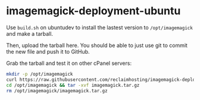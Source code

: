 # imagemagick-deployment-ubuntu

Use `build.sh` on ubuntudev to install the lastest version to `/opt/imagemagick` and make a tarball.

Then, upload the tarball here. You should be able to just use git to commit the new file and push it to GitHub.

Grab the tarball and test it on other cPanel servers:
```bash
mkdir -p /opt/imagemagick
curl https://raw.githubusercontent.com/reclaimhosting/imagemagick-deployment-ubuntu/main/imagemagick.tar.gz -o /opt/imagemagick/imagemagick.tar.gz
cd /opt/imagemagick && tar -xvf imagemagick.tar.gz
rm /opt/imagemagick/imagemagick.tar.gz
```
